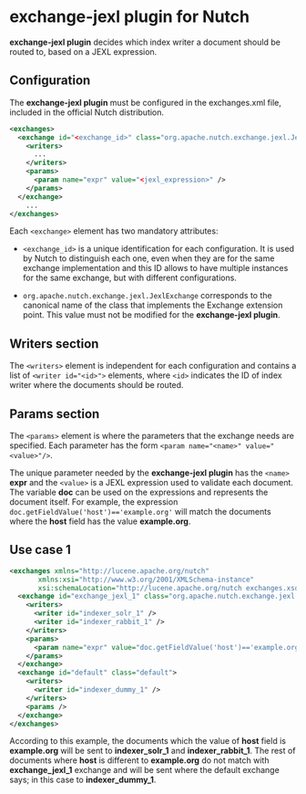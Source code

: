 exchange-jexl plugin for Nutch  
==============================

**exchange-jexl plugin** decides which index writer a document should be routed to, based on a JEXL expression.

## Configuration

The **exchange-jexl plugin** must be configured in the exchanges.xml file, included in the official Nutch distribution.

```xml
<exchanges>  
  <exchange id="<exchange_id>" class="org.apache.nutch.exchange.jexl.JexlExchange">  
    <writers>  
      ...  
    </writers>  
    <params>  
      <param name="expr" value="<jexl_expression>" />
    </params>  
  </exchange>  
    ...  
</exchanges>
```

Each `<exchange>` element has two mandatory attributes:

* `<exchange_id>` is a unique identification for each configuration. It is used by Nutch to distinguish each one, even when they are for the same exchange implementation and this ID allows to have multiple instances for the same exchange, but with different configurations.

* `org.apache.nutch.exchange.jexl.JexlExchange` corresponds to the canonical name of the class that implements the Exchange extension point. This value must not be modified for the **exchange-jexl plugin**.

## Writers section

The `<writers>` element is independent for each configuration and contains a list of `<writer id="<id>">` elements, where `<id>` indicates the ID of index writer where the documents should be routed.

## Params section

The `<params>` element is where the parameters that the exchange needs are specified. Each parameter has the form `<param name="<name>" value="<value>"/>`.

The unique parameter needed by the **exchange-jexl plugin** has the `<name>` **expr** and the `<value>` is a JEXL expression used to validate each document. The variable **doc** can be used on the expressions and represents the document itself. For example, the expression `doc.getFieldValue('host')=='example.org'` will match the documents where the **host** field has the value **example.org**.

## Use case 1

```xml
<exchanges xmlns="http://lucene.apache.org/nutch"
       xmlns:xsi="http://www.w3.org/2001/XMLSchema-instance"
       xsi:schemaLocation="http://lucene.apache.org/nutch exchanges.xsd">
  <exchange id="exchange_jexl_1" class="org.apache.nutch.exchange.jexl.JexlExchange">
    <writers>
      <writer id="indexer_solr_1" />
      <writer id="indexer_rabbit_1" />
    </writers>
    <params>
      <param name="expr" value="doc.getFieldValue('host')=='example.org'" />
    </params>
  </exchange>
  <exchange id="default" class="default">
    <writers>
      <writer id="indexer_dummy_1" />
    </writers>
    <params />
  </exchange>
</exchanges>
```

According to this example, the documents which the value of **host** field is **example.org** will be sent to **indexer_solr_1** and **indexer_rabbit_1**. The rest of documents where **host** is different to **example.org** do not match with **exchange_jexl_1** exchange and will be sent where the default exchange says; in this case to **indexer_dummy_1**.